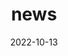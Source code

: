 ---
title: "news"
date: 2022-10-13
draft: false
headless: true

# all icons by [feathericons.com](https://https://feathericons.com//) are supported
show_news_icons: true
default_news_icon: "file-text"

num_news: 3

news_items:
- text: "I joined Renaissance Philanthropy (RenPhil) as a Program Scientist."
  extra_text: "July 2025"
  date: 2025-07-21
  icon: "briefcase"
- text: "Outstanding reviewer at ICML 2025"
  link: "https://icml.cc/Conferences/2025/ProgramCommittee#top-reviewer"
  date: 2025-07-14
  icon: "award"
- text: "I wrote an article on how AI should take inspiration from education for the Learning Agency"
  link: "https://the-learning-agency.com/the-cutting-ed/article/what-it-takes-to-unlock-the-promise-of-ai-for-education/"
  date: 2025-05-28
  icon: "file-text"
---